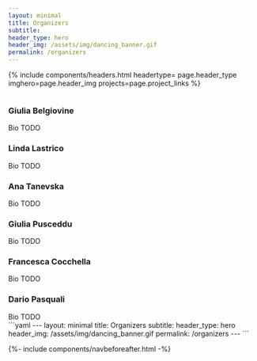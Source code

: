 ```yaml
---
layout: minimal
title: Organizers
subtitle: 
header_type: hero
header_img: /assets/img/dancing_banner.gif
permalink: /organizers
---
```


{% include components/headers.html headertype= page.header_type imghero=page.header_img projects=page.project_links %}


<section>
  <div class="container">
    <div class="row align-items-center">
      <div class="col-md-6 order-md-2">
        <div class="p-5">
          <img class="img-fluid rounded-circle" src="https://scientilla.iit.it/api/v1/users/username/giulia.belgiovine@iit.it/profile-image" alt="">
        </div>
      </div>
      <div class="col-md-6 order-md-1">
        <div class="p-5">
          <h3 class="display-4 text-center te">Giulia Belgiovine</h3>
          Bio TODO
        </div>
      </div>
    </div>
  </div>
</section>

<section>
  <div class="container">
    <div class="row align-items-center">
      <div class="col-md-6">
        <div class="p-5">
          <img class="img-fluid rounded-circle" src="https://www.womentech.eu/sites/default/files/styles/protagonisti/public/schermata_2021-07-06_alle_08.47.48.png?itok=smNRXMTA" alt="">
        </div>
      </div>
      <div class="col-md-6">
        <div class="p-5">
          <h3 class="display-4 text-center te">Linda Lastrico</h3>
          Bio TODO
        </div>
      </div>
    </div>
  </div>
</section>

<section>
  <div class="container">
    <div class="row align-items-center">
      <div class="col-md-6 order-md-2">
        <div class="p-5">
          <img class="img-fluid rounded-circle" src="https://usr-lab.github.io/assets/images/people//ana.jpg" alt="">
        </div>
      </div>
      <div class="col-md-6 order-md-1">
        <div class="p-5">
          <h3 class="display-4 text-center te">Ana Tanevska</h3>
          Bio TODO
        </div>
      </div>
    </div>
  </div>
</section>

<section>
  <div class="container">
    <div class="row align-items-center">
      <div class="col-md-6">
        <div class="p-5">
          <img class="img-fluid rounded-circle" src="https://scientilla.iit.it/api/v1/users/username/giulia.pusceddu@iit.it/profile-image" alt="">
        </div>
      </div>
      <div class="col-md-6">
        <div class="p-5">
          <h3 class="display-4 text-center te">Giulia Pusceddu</h3>
          Bio TODO
        </div>
      </div>
    </div>
  </div>
</section>

<section>
  <div class="container">
    <div class="row align-items-center">
      <div class="col-md-6 order-md-2">
        <div class="p-5">
          <img class="img-fluid rounded-circle" src="https://scientilla.iit.it/api/v1/users/username/francesca.cocchella@iit.it/profile-image" alt="">
        </div>
      </div>
      <div class="col-md-6 order-md-1">
        <div class="p-5">
          <h3 class="display-4 text-center te">Francesca Cocchella</h3>
          Bio TODO
        </div>
      </div>
    </div>
  </div>
</section>

<section>
  <div class="container">
    <div class="row align-items-center">
      <div class="col-md-6">
        <div class="p-5">
          <img class="img-fluid rounded-circle" src="https://dariopasquali.github.io/assets/me2.jpg" alt="">
        </div>
      </div>
      <div class="col-md-6">
        <div class="p-5">
          <h3 class="display-4 text-center te">Dario Pasquali</h3>
          Bio TODO
        </div>
      </div>
    </div>
  </div>
</section>

<div class="container-lg my-1">
  <div class="row">
    <div class="col-lg-8 offset-lg-2 col" markdown="1">
```yaml
---
layout: minimal
title: Organizers
subtitle: 
header_type: hero
header_img: /assets/img/dancing_banner.gif
permalink: /organizers
---
```

  </div>
</div>

{%- include components/navbeforeafter.html -%}